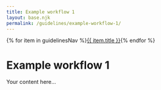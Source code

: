```yaml
---
title: Example workflow 1
layout: base.njk
permalink: /guidelines/example-workflow-1/
---
```

<nav class="localNav">
  {% for item in guidelinesNav %}<a href="{{ item.url }}" class="{% if page.url == item.url %}active{% endif %}">{{ item.title }}</a>{% endfor %}
</nav>

# Example workflow 1

Your content here...